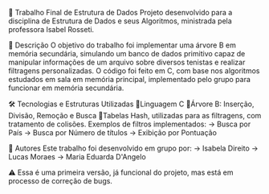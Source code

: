 📝 Trabalho Final de Estrutura de Dados
Projeto desenvolvido para a disciplina de Estrutura de Dados e seus Algoritmos, ministrada pela professora Isabel Rosseti.

📌 Descrição
O objetivo do trabalho foi implementar uma árvore B em memória secundária, simulando um banco de dados primitivo capaz de manipular informações de um arquivo sobre diversos tenistas e realizar filtragens personalizadas.
O código foi feito em C, com base nos algoritmos estudados em sala em memória principal, implementado pelo grupo para funcionar em memória secundária.

🛠 Tecnologias e Estruturas Utilizadas
   🔸Linguagem C
   🔸Árvore B: Inserção, Divisão, Remoção e Busca
   🔸Tabelas Hash, utilizadas para as filtragens, com tratamento de colisões. Exemplos de filtros implementados:
     -> Busca por País
     -> Busca por Número de títulos
     -> Exibição por Pontuação

👥 Autores
Este trabalho foi desenvolvido em grupo por:
 -> Isabela Direito
 -> Lucas Moraes
 -> Maria Eduarda D'Angelo

⚠️ Essa é uma primeira versão, já funcional do projeto, mas está em processo de correção de bugs. 
 
